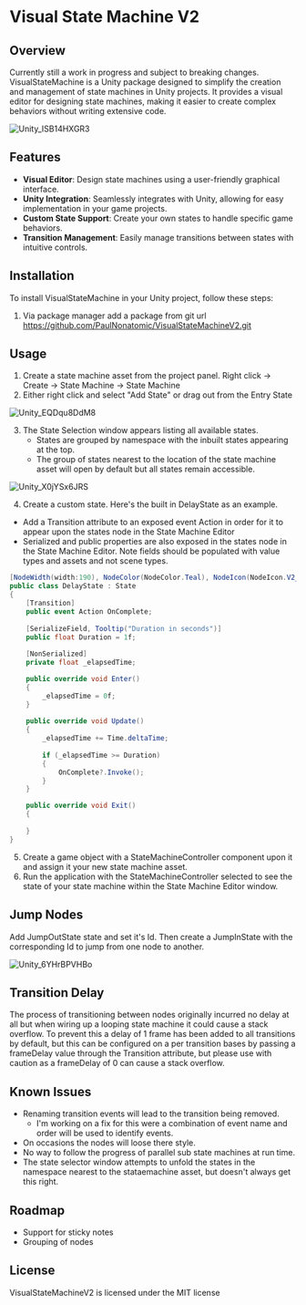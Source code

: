 # Visual State Machine V2

## Overview
Currently still a work in progress and subject to breaking changes.
VisualStateMachine is a Unity package designed to simplify the creation and management of state machines in Unity projects. It provides a visual editor for designing state machines, making it easier to create complex behaviors without writing extensive code.

![Unity_ISB14HXGR3](https://github.com/PaulNonatomic/VisualStateMachineV2/assets/4581647/e06d7ba2-8e03-4635-9ce5-c1e7597f0f1d)

## Features
- **Visual Editor**: Design state machines using a user-friendly graphical interface.
- **Unity Integration**: Seamlessly integrates with Unity, allowing for easy implementation in your game projects.
- **Custom State Support**: Create your own states to handle specific game behaviors.
- **Transition Management**: Easily manage transitions between states with intuitive controls.

## Installation
To install VisualStateMachine in your Unity project, follow these steps:
1. Via package manager add a package from git url https://github.com/PaulNonatomic/VisualStateMachineV2.git

## Usage
1. Create a state machine asset from the project panel. Right click -> Create -> State Machine -> State Machine
2. Either right click and select "Add State" or drag out from the Entry State

![Unity_EQDqu8DdM8](https://github.com/PaulNonatomic/VisualStateMachineV2/assets/4581647/b8d9f18e-d168-49c1-9e02-f0df852ba086)

3. The State Selection window appears listing all available states.
    - States are grouped by namespace with the inbuilt states appearing at the top.
    - The group of states nearest to the location of the state machine asset will open by default but all states remain accessible.

![Unity_X0jYSx6JRS](https://github.com/PaulNonatomic/VisualStateMachineV2/assets/4581647/4eadac81-df9d-4793-943b-144a704d409a)

4. Create a custom state. Here's the built in DelayState as an example.
- Add a Transition attribute to an exposed event Action in order for it to appear upon the states node in the State Machine Editor
- Serialized and public properties are also exposed in the states node in the State Machine Editor. Note fields should be populated with value types and assets and not scene types.

```cs
[NodeWidth(width:190), NodeColor(NodeColor.Teal), NodeIcon(NodeIcon.V2_Clock)]
public class DelayState : State
{
    [Transition]
    public event Action OnComplete;
    
    [SerializeField, Tooltip("Duration in seconds")] 
    public float Duration = 1f;
    
    [NonSerialized]
    private float _elapsedTime;

    public override void Enter()
    {
        _elapsedTime = 0f;
    }
    
    public override void Update()
    {
        _elapsedTime += Time.deltaTime;
        
        if (_elapsedTime >= Duration)
        {
            OnComplete?.Invoke();
        }
    }

    public override void Exit()
    {
        
    }
}
```

5. Create a game object with a StateMachineController component upon it and assign it your new state machine asset.
6. Run the application with the StateMachineController selected to see the state of your state machine within the State Machine Editor window.

## Jump Nodes
Add JumpOutState state and set it's Id. Then create a JumpInState with the corresponding Id to jump from one node to another.

![Unity_6YHrBPVHBo](https://github.com/PaulNonatomic/VisualStateMachineV2/assets/4581647/9da52f3e-e28a-4475-9e7b-b646c9fa35d2)


## Transition Delay
The process of transitioning between nodes originally incurred no delay at all but when wiring up a looping state machine
it could cause a stack overflow. To prevent this a delay of 1 frame has been added to all transitions by default, but this
can be configured on a per transition bases by passing a frameDelay value through the Transition attribute, but please use
with caution as a frameDelay of 0 can cause a stack overflow.

## Known Issues
- Renaming transition events will lead to the transition being removed.
    - I'm working on a fix for this were a combination of event name and order will be used to identify events.
- On occasions the nodes will loose there style.
- No way to follow the progress of parallel sub state machines at run time.
- The state selector window attempts to unfold the states in the namespace nearest to the stataemachine asset, but doesn't always get this right.

## Roadmap
- Support for sticky notes
- Grouping of nodes

## License
VisualStateMachineV2 is licensed under the MIT license

